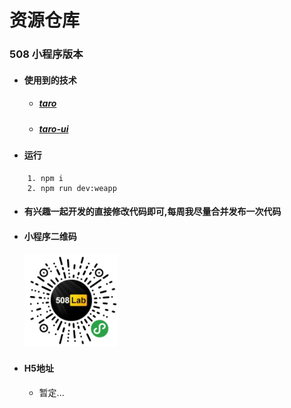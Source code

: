 # 资源仓库
### 508 小程序版本

- #### 使用到的技术
    - ##### [taro](https://nervjs.github.io/taro/docs/README.html)
    - ##### [taro-ui](https://taro-ui.aotu.io/#/docs/introduction)

- #### 运行
```
    1. npm i
    2. npm run dev:weapp
```

- #### 有兴趣一起开发的直接修改代码即可,每周我尽量合并发布一次代码

- #### 小程序二维码
    <img src="./doc/qycode.jpg" width="150px" height="150px">
- #### H5地址
    - 暂定...

